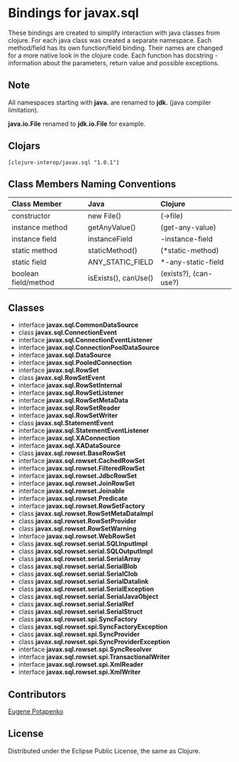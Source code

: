 # Bindings for javax.sql

These bindings are created to simplify interaction with java classes from clojure.
For each java class was created a separate namespace.
Each method/field has its own function/field binding.
Their names are changed for a more native look in the clojure code. Each function has docstring - information about the parameters, return value and possible exceptions.

## Note

All namespaces starting with **java.** are renamed to **jdk.** (java compiler limitation). 

**java.io.File** renamed to **jdk.io.File** for example. 




## Clojars

```
[clojure-interop/javax.sql "1.0.1"]
```

## Class Members Naming Conventions

| Class Member | Java | Clojure |
|:--|:--|:--|
| constructor | new File() | (->file) |
| instance method | getAnyValue() | (get-any-value) |
| instance field | instanceField | -instance-field |
| static method | staticMethod() | (*static-method) |
| static field | ANY_STATIC_FIELD | *-any-static-field |
| boolean field/method | isExists(), canUse() | (exists?), (can-use?) |

## Classes

- interface **javax.sql.CommonDataSource**
- class **javax.sql.ConnectionEvent**
- interface **javax.sql.ConnectionEventListener**
- interface **javax.sql.ConnectionPoolDataSource**
- interface **javax.sql.DataSource**
- interface **javax.sql.PooledConnection**
- interface **javax.sql.RowSet**
- class **javax.sql.RowSetEvent**
- interface **javax.sql.RowSetInternal**
- interface **javax.sql.RowSetListener**
- interface **javax.sql.RowSetMetaData**
- interface **javax.sql.RowSetReader**
- interface **javax.sql.RowSetWriter**
- class **javax.sql.StatementEvent**
- interface **javax.sql.StatementEventListener**
- interface **javax.sql.XAConnection**
- interface **javax.sql.XADataSource**
- class **javax.sql.rowset.BaseRowSet**
- interface **javax.sql.rowset.CachedRowSet**
- interface **javax.sql.rowset.FilteredRowSet**
- interface **javax.sql.rowset.JdbcRowSet**
- interface **javax.sql.rowset.JoinRowSet**
- interface **javax.sql.rowset.Joinable**
- interface **javax.sql.rowset.Predicate**
- interface **javax.sql.rowset.RowSetFactory**
- class **javax.sql.rowset.RowSetMetaDataImpl**
- class **javax.sql.rowset.RowSetProvider**
- class **javax.sql.rowset.RowSetWarning**
- interface **javax.sql.rowset.WebRowSet**
- class **javax.sql.rowset.serial.SQLInputImpl**
- class **javax.sql.rowset.serial.SQLOutputImpl**
- class **javax.sql.rowset.serial.SerialArray**
- class **javax.sql.rowset.serial.SerialBlob**
- class **javax.sql.rowset.serial.SerialClob**
- class **javax.sql.rowset.serial.SerialDatalink**
- class **javax.sql.rowset.serial.SerialException**
- class **javax.sql.rowset.serial.SerialJavaObject**
- class **javax.sql.rowset.serial.SerialRef**
- class **javax.sql.rowset.serial.SerialStruct**
- class **javax.sql.rowset.spi.SyncFactory**
- class **javax.sql.rowset.spi.SyncFactoryException**
- class **javax.sql.rowset.spi.SyncProvider**
- class **javax.sql.rowset.spi.SyncProviderException**
- interface **javax.sql.rowset.spi.SyncResolver**
- interface **javax.sql.rowset.spi.TransactionalWriter**
- interface **javax.sql.rowset.spi.XmlReader**
- interface **javax.sql.rowset.spi.XmlWriter**

## Contributors

[Eugene Potapenko](https://github.com/potapenko/)

## License

Distributed under the Eclipse Public License, the same as Clojure.
